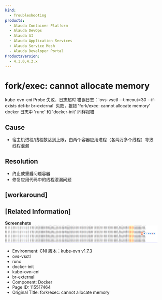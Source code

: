 ```yaml
---
kind:
  - Troubleshooting
products:
  - Alauda Container Platform
  - Alauda DevOps
  - Alauda AI
  - Alauda Application Services
  - Alauda Service Mesh
  - Alauda Developer Portal
ProductsVersion:
  - 4.1.0,4.2.x
---
```

<!-- A type of document that involves encountering a fault, diagnosing it, performing root cause analysis, and providing solutions. -->

# fork/exec: cannot allocate memory

kube-ovn-cni Probe 失败，日志超时 错误日志：'ovs-vsctl --timeout=30 --if-exists del-br br-external' 失败，报错 'fork/exec: cannot allocate memory' docker 日志中 'runc' 和 'docker-init' 同样报错

## Cause
- 宿主机进程/线程数达到上限，由两个容器应用进程（各两万多个线程）导致线程泄漏

## Resolution
- 终止或重启问题容器
- 修复应用代码中的线程泄漏问题

## [workaround]

## [Related Information]
**Screenshots**
![](assets/fork-exec-cannot-allocate-memory/image2022-5-16_16-40-15.png)
- Environment: CNI 版本：kube-ovn v1.7.3
- ovs-vsctl
- runc
- docker-init
- kube-ovn-cni
- br-external
- Component: Docker
- Page ID: 115517464
- Original Title: fork/exec: cannot allocate memory
